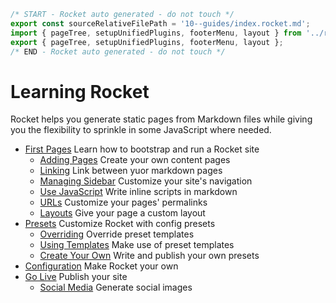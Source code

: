 ```js server
/* START - Rocket auto generated - do not touch */
export const sourceRelativeFilePath = '10--guides/index.rocket.md';
import { pageTree, setupUnifiedPlugins, footerMenu, layout } from '../recursive.data.js';
export { pageTree, setupUnifiedPlugins, footerMenu, layout };
/* END - Rocket auto generated - do not touch */
```

# Learning Rocket

<meta name="menu:link.text" content="Guides">

Rocket helps you generate static pages from Markdown files while giving you the flexibility to sprinkle in some JavaScript where needed.

- [First Pages](./first-pages/getting-started/) Learn how to bootstrap and run a Rocket site
  - [Adding Pages](./first-pages/adding-pages/) Create your own content pages
  - [Linking](./first-pages/link-to-other-pages/) Link between yuor markdown pages
  - [Managing Sidebar](./first-pages/manage-sidebar/) Customize your site's navigation
  - [Use JavaScript](./first-pages/use-javascript/) Write inline scripts in markdown
  - [URLs](./first-pages/urls/) Customize your pages' permalinks
  - [Layouts](./first-pages/layouts/) Give your page a custom layout
- [Presets](./presets/getting-started/) Customize Rocket with config presets
  - [Overriding](./presets/overriding/) Override preset templates
  - [Using Templates](./presets/using-templates/) Make use of preset templates
  - [Create Your Own](./presets/create-your-own/getting-started/) Write and publish your own presets
- [Configuration](./configuration/getting-started/) Make Rocket your own
- [Go Live](./go-live/overview/) Publish your site
  - [Social Media](./go-live/social-media/) Generate social images
